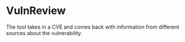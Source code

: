 # VulnReview
The tool takes in a CVE and comes back with information from different sources about the vulnerability. 
